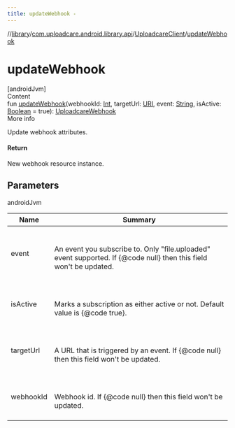 ```yaml
---
title: updateWebhook -
---
```

//[library](../../index.md)/[com.uploadcare.android.library.api](../index.md)/[UploadcareClient](index.md)/[updateWebhook](update-webhook.md)



# updateWebhook  
[androidJvm]  
Content  
fun [updateWebhook](update-webhook.md)(webhookId: [Int](https://kotlinlang.org/api/latest/jvm/stdlib/kotlin/-int/index.html), targetUrl: [URI](https://developer.android.com/reference/kotlin/java/net/URI.html), event: [String](https://kotlinlang.org/api/latest/jvm/stdlib/kotlin/-string/index.html), isActive: [Boolean](https://kotlinlang.org/api/latest/jvm/stdlib/kotlin/-boolean/index.html) = true): [UploadcareWebhook](../-uploadcare-webhook/index.md)  
More info  


Update webhook attributes.



#### Return  


New webhook resource instance.



## Parameters  
  
androidJvm  
  
|  Name|  Summary| 
|---|---|
| <a name="com.uploadcare.android.library.api/UploadcareClient/updateWebhook/#kotlin.Int#java.net.URI#kotlin.String#kotlin.Boolean/PointingToDeclaration/"></a>event| <a name="com.uploadcare.android.library.api/UploadcareClient/updateWebhook/#kotlin.Int#java.net.URI#kotlin.String#kotlin.Boolean/PointingToDeclaration/"></a><br><br>An event you subscribe to. Only "file.uploaded" event supported. If {@code null} then this field     won't be updated.<br><br>
| <a name="com.uploadcare.android.library.api/UploadcareClient/updateWebhook/#kotlin.Int#java.net.URI#kotlin.String#kotlin.Boolean/PointingToDeclaration/"></a>isActive| <a name="com.uploadcare.android.library.api/UploadcareClient/updateWebhook/#kotlin.Int#java.net.URI#kotlin.String#kotlin.Boolean/PointingToDeclaration/"></a><br><br>Marks a subscription as either active or not. Default value is {@code true}.<br><br>
| <a name="com.uploadcare.android.library.api/UploadcareClient/updateWebhook/#kotlin.Int#java.net.URI#kotlin.String#kotlin.Boolean/PointingToDeclaration/"></a>targetUrl| <a name="com.uploadcare.android.library.api/UploadcareClient/updateWebhook/#kotlin.Int#java.net.URI#kotlin.String#kotlin.Boolean/PointingToDeclaration/"></a><br><br>A URL that is triggered by an event. If {@code null} then this field won't be updated.<br><br>
| <a name="com.uploadcare.android.library.api/UploadcareClient/updateWebhook/#kotlin.Int#java.net.URI#kotlin.String#kotlin.Boolean/PointingToDeclaration/"></a>webhookId| <a name="com.uploadcare.android.library.api/UploadcareClient/updateWebhook/#kotlin.Int#java.net.URI#kotlin.String#kotlin.Boolean/PointingToDeclaration/"></a><br><br>Webhook id. If {@code null} then this field won't be updated.<br><br>
  
  



